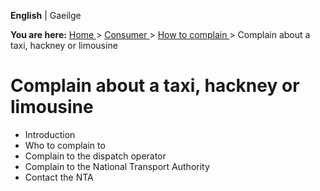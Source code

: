 **English** |  Gaeilge 

**You are here:** [ Home ](/en/) > [ Consumer ](/en/consumer/) > [ How to
complain ](/en/consumer/how-to-complain/) > Complain about a taxi, hackney or
limousine

#  Complain about a taxi, hackney or limousine

  * Introduction 
  * Who to complain to 
  * Complain to the dispatch operator 
  * Complain to the National Transport Authority 
  * Contact the NTA 
